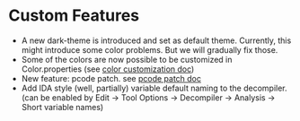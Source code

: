 # Custom Features

- A new dark-theme is introduced and set as default theme. Currently, this might introduce some color
problems. But we will gradually fix those.
- Some of the colors are now possible to be customized in Color.properties (see [color customization doc](./ghidracraft/color_customize.md))
- New feature: pcode patch. see [pcode patch doc](./ghidracraft/pcode_patch.md)
- Add IDA style (well, partially) variable default naming to the decompiler. (can be enabled by Edit -> Tool Options -> Decompiler -> Analysis -> Short variable names)